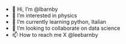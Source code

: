 - 👋 Hi, I’m @lbarnby
- 👀 I’m interested in physics
- 🌱 I’m currently learning python, Italian
- 💞️ I’m looking to collaborate on data science
- 📫 How to reach me X @leebarnby

<!---
lbarnby/lbarnby is a ✨ special ✨ repository because its `README.md` (this file) appears on your GitHub profile.
You can click the Preview link to take a look at your changes.
--->
